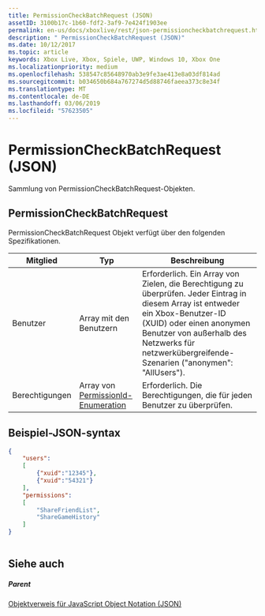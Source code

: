 ```yaml
---
title: PermissionCheckBatchRequest (JSON)
assetID: 3100b17c-1b60-fdf2-3af9-7e424f1903ee
permalink: en-us/docs/xboxlive/rest/json-permissioncheckbatchrequest.html
description: " PermissionCheckBatchRequest (JSON)"
ms.date: 10/12/2017
ms.topic: article
keywords: Xbox Live, Xbox, Spiele, UWP, Windows 10, Xbox One
ms.localizationpriority: medium
ms.openlocfilehash: 538547c85648970ab3e9fe3ae413e8a03df814ad
ms.sourcegitcommit: b034650b684a767274d5d88746faeea373c8e34f
ms.translationtype: MT
ms.contentlocale: de-DE
ms.lasthandoff: 03/06/2019
ms.locfileid: "57623505"
---
```

# <a name="permissioncheckbatchrequest-json"></a>PermissionCheckBatchRequest (JSON)
Sammlung von PermissionCheckBatchRequest-Objekten. 
<a id="ID4EP"></a>

 
## <a name="permissioncheckbatchrequest"></a>PermissionCheckBatchRequest
 
PermissionCheckBatchRequest Objekt verfügt über den folgenden Spezifikationen.
 
| Mitglied| Typ| Beschreibung| 
| --- | --- | --- | 
| Benutzer| Array mit den Benutzern| Erforderlich. Ein Array von Zielen, die Berechtigung zu überprüfen. Jeder Eintrag in diesem Array ist entweder ein Xbox-Benutzer-ID (XUID) oder einen anonymen Benutzer von außerhalb des Netzwerks für netzwerkübergreifende-Szenarien ("anonymen": "AllUsers"). | 
| Berechtigungen| Array von [PermissionId-Enumeration](../enums/privacy-enum-permissionid.md)| Erforderlich. Die Berechtigungen, die für jeden Benutzer zu überprüfen.| 
  
<a id="ID4E3B"></a>

 
## <a name="sample-json-syntax"></a>Beispiel-JSON-syntax
 

```json
{
    "users":
    [
        {"xuid":"12345"},
        {"xuid":"54321"}
    ],
    "permissions":
    [
        "ShareFriendList",
        "ShareGameHistory"
    ]
}
    
```

  
<a id="ID4EFC"></a>

 
## <a name="see-also"></a>Siehe auch
 
<a id="ID4EHC"></a>

 
##### <a name="parent"></a>Parent 

[Objektverweis für JavaScript Object Notation (JSON)](atoc-xboxlivews-reference-json.md)

   